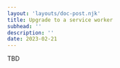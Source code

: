 ```yaml
---
layout: 'layouts/doc-post.njk'
title: Upgrade to a service worker
subhead: ''
description: ''
date: 2023-02-21
---
```


TBD
